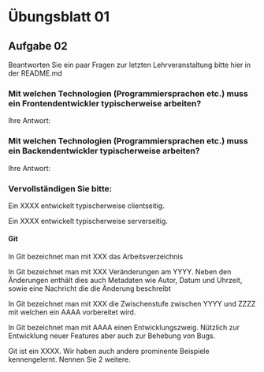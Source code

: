 # Übungsblatt 01

## Aufgabe 02

Beantworten Sie ein paar Fragen zur letzten Lehrveranstaltung bitte hier in der README.md

### Mit welchen Technologien (Programmiersprachen etc.) muss ein Frontendentwickler typischerweise arbeiten?

Ihre Antwort:

### Mit welchen Technologien (Programmiersprachen etc.) muss ein Backendentwickler typischerweise arbeiten?

Ihre Antwort:

### Vervollständigen Sie bitte:

Ein XXXX entwickelt typischerweise clientseitig.

Ein XXXX entwickelt typischerweise serverseitig.

#### Git

In Git bezeichnet man mit XXX das Arbeitsverzeichnis

In Git bezeichnet man mit XXX Veränderungen am YYYY. Neben den Änderungen enthält dies auch Metadaten wie Autor, Datum und Uhrzeit, sowie eine Nachricht die die Änderung beschreibt

In Git bezeichnet man mit XXX die Zwischenstufe zwischen YYYY und ZZZZ mit welchen ein AAAA vorbereitet wird.

In Git bezeichnet man mit AAAA einen Entwicklungszweig. Nützlich zur Entwicklung neuer Features aber auch zur Behebung von Bugs.

Git ist ein XXXX. Wir haben auch andere prominente Beispiele kennengelernt. Nennen Sie 2 weitere.

